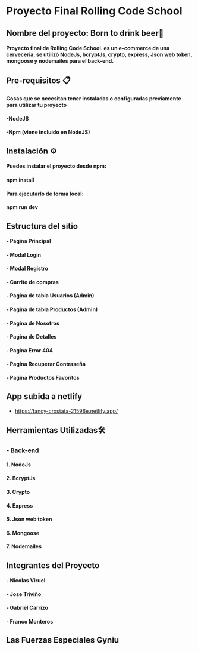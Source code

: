 #  Proyecto Final Rolling Code School

## Nombre del proyecto: Born to drink beer🍻

#### Proyecto final de Rolling Code School. es un e-commerce de una cerveceria, se utilizó NodeJs, bcryptJs, crypto, express, Json web token, mongoose y nodemailes para el back-end.

## Pre-requisitos 📋
#### Cosas que se necesitan tener instaladas o configuradas previamente para utilizar tu proyecto

#### -NodeJS 
#### -Npm (viene incluido en NodeJS) 

## Instalación ⚙️ 

#### Puedes instalar el proyecto desde npm:

#### npm install

#### Para ejecutarlo de forma local:

#### npm run dev

## Estructura del sitio

#### - Pagina Principal
#### - Modal Login
####  - Modal Registro
#### - Carrito de compras
#### - Pagina de tabla Usuarios (Admin)
#### - Pagina de tabla Productos (Admin)
#### - Pagina de Nosotros
#### - Pagina de Detalles
#### - Pagina Error 404
#### - Pagina Recuperar Contraseña
#### - Pagina Productos Favoritos 

## App subida a netlify

- https://fancy-crostata-21596e.netlify.app/

## Herramientas Utilizadas🛠️

### - Back-end
#### 1. NodeJs
#### 2. BcryptJs
#### 3. Crypto
#### 4. Express
#### 5. Json web token
#### 6. Mongoose
#### 7. Nodemailes


## Integrantes del Proyecto

#### - Nicolas Viruel
#### - Jose Triviño
#### - Gabriel Carrizo
#### - Franco Monteros

## Las Fuerzas Especiales Gyniu

